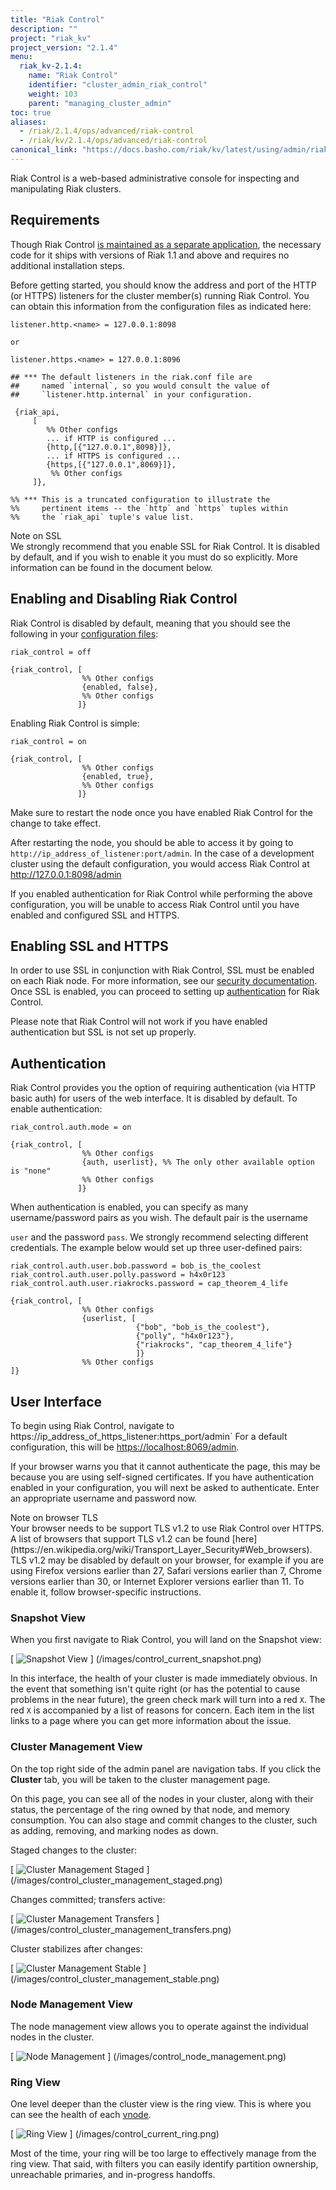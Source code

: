 ```yaml
---
title: "Riak Control"
description: ""
project: "riak_kv"
project_version: "2.1.4"
menu:
  riak_kv-2.1.4:
    name: "Riak Control"
    identifier: "cluster_admin_riak_control"
    weight: 103
    parent: "managing_cluster_admin"
toc: true
aliases:
  - /riak/2.1.4/ops/advanced/riak-control
  - /riak/kv/2.1.4/ops/advanced/riak-control
canonical_link: "https://docs.basho.com/riak/kv/latest/using/admin/riak-control"
---
```


[config reference]: /riak/kv/2.1.4/configuring/reference

Riak Control is a web-based administrative console for inspecting and
manipulating Riak clusters.

## Requirements

Though Riak Control [is maintained as a separate application](https://github.com/basho/riak_control), the necessary code for it ships with versions of Riak 1.1 and above and requires no additional installation steps.

Before getting started, you should know the address and port of the HTTP (or 
HTTPS) listeners for the cluster member(s) running Riak Control.  You can obtain 
this information from the configuration files as indicated here:

```riakconf
listener.http.<name> = 127.0.0.1:8098

or 

listener.https.<name> = 127.0.0.1:8096

## *** The default listeners in the riak.conf file are 
##     named `internal`, so you would consult the value of
##     `listener.http.internal` in your configuration.

```

```appconfig
 {riak_api,
     [
        %% Other configs
        ... if HTTP is configured ...
        {http,[{"127.0.0.1",8098}]},
        ... if HTTPS is configured ...
        {https,[{"127.0.0.1",8069}]},
         %% Other configs
     ]},

%% *** This is a truncated configuration to illustrate the 
%%     pertinent items -- the `http` and `https` tuples within 
%%     the `riak_api` tuple's value list.
```

<div class="note">
<div class="title">Note on SSL</div>
We strongly recommend that you enable SSL for Riak Control. It is
disabled by default, and if you wish to enable it you must do so
explicitly. More information can be found in the document below.
</div>

## Enabling and Disabling Riak Control

Riak Control is disabled by default, meaning that you should see the
following in your [configuration files][config reference]:

```riakconf
riak_control = off
```

```appconfig
{riak_control, [
                %% Other configs
                {enabled, false},
                %% Other configs
               ]}
```

Enabling Riak Control is simple:

```riakconf
riak_control = on
```

```appconfig
{riak_control, [
                %% Other configs
                {enabled, true},
                %% Other configs
               ]}
```

Make sure to restart the node once you have enabled Riak Control for the
change to take effect.

After restarting the node, you should be able to access it by going 
to `http://ip_address_of_listener:port/admin`. In the case of a development
cluster using the default configuration, you would access Riak Control at
<http://127.0.0.1:8098/admin></a>

If you enabled authentication for Riak Control while performing the above 
configuration, you will be unable to access Riak Control until you have enabled 
and configured SSL and HTTPS.  

## Enabling SSL and HTTPS

In order to use SSL in conjunction with Riak Control, SSL must be
enabled on each Riak node. For more information, see our [security documentation](/riak/kv/2.1.4/using/security/basics#enabling-ssl). Once SSL is enabled, you can proceed to setting up [authentication](#authentication) for Riak Control.

Please note that Riak Control will not work if you have enabled
authentication but SSL is not set up properly.

## Authentication

Riak Control provides you the option of requiring authentication (via
HTTP basic auth) for users of the web interface. It is disabled by
default. To enable authentication:

```riakconf
riak_control.auth.mode = on
```

```appconfig
{riak_control, [
                %% Other configs
                {auth, userlist}, %% The only other available option is "none"
                %% Other configs
               ]}
```

When authentication is enabled, you can specify as many
username/password pairs as you wish. The default pair is the username

`user` and the password `pass`. We strongly recommend selecting
different credentials. The example below would set up three user-defined
pairs:

```riakconf
riak_control.auth.user.bob.password = bob_is_the_coolest
riak_control.auth.user.polly.password = h4x0r123
riak_control.auth.user.riakrocks.password = cap_theorem_4_life
```

```appconfig
{riak_control, [
                %% Other configs
                {userlist, [
                            {"bob", "bob_is_the_coolest"},
                            {"polly", "h4x0r123"},
                            {"riakrocks", "cap_theorem_4_life"}
                            ]}
                %% Other configs
]}
```

## User Interface

To begin using Riak Control, navigate to https://ip_address_of_https_listener:https_port/admin`
For a default configuration, this will be <https://localhost:8069/admin>.

If your browser warns you that it cannot authenticate the page, this may
be because you are using self-signed certificates. If you have
authentication enabled in your configuration, you will next be asked to
authenticate. Enter an appropriate username and password now.

<div class="note">
<div class="title">Note on browser TLS</div>
Your browser needs to be support TLS v1.2 to use Riak Control over
HTTPS. A list of browsers that support TLS v1.2 can be found
[here](https://en.wikipedia.org/wiki/Transport_Layer_Security#Web_browsers).
TLS v1.2 may be disabled by default on your browser, for example if you
are using Firefox versions earlier than 27, Safari versions earlier than
7, Chrome versions earlier than 30, or Internet Explorer versions
earlier than 11.  To enable it, follow browser-specific instructions.
</div>

### Snapshot View

When you first navigate to Riak Control, you will land on the Snapshot
view:

[ ![Snapshot View](/images/control_current_snapshot.png) ] (/images/control_current_snapshot.png)

In this interface, the health of your cluster is made immediately
obvious. In the event that something isn't quite right (or has the
potential to cause problems in the near future), the green check mark
will turn into a red `X`. The red `X` is accompanied by a list of
reasons for concern. Each item in the list links to a page where you can
get more information about the issue.

### Cluster Management View

On the top right side of the admin panel are navigation tabs. If you
click the **Cluster** tab, you will be taken to the cluster management
page.

On this page, you can see all of the nodes in your cluster, along with
their status, the percentage of the ring owned by that node, and memory
consumption. You can also stage and commit changes to the cluster, such
as adding, removing, and marking nodes as down.

Staged changes to the cluster:

[ ![Cluster Management Staged](/images/control_cluster_management_staged.png) ] (/images/control_cluster_management_staged.png)

Changes committed; transfers active:

[ ![Cluster Management Transfers](/images/control_cluster_management_transfers.png) ] (/images/control_cluster_management_transfers.png)

Cluster stabilizes after changes:

[ ![Cluster Management Stable](/images/control_cluster_management_stable.png) ] (/images/control_cluster_management_stable.png)

### Node Management View

The node management view allows you to operate against the individual
nodes in the cluster.

[ ![Node Management](/images/control_node_management.png) ] (/images/control_node_management.png)

### Ring View

One level deeper than the cluster view is the ring view. This is where you can
see the health of each [vnode](/riak/kv/2.1.4/learn/glossary/#vnode).

[ ![Ring View](/images/control_current_ring.png) ] (/images/control_current_ring.png)

Most of the time, your ring will be too large to effectively manage from
the ring view. That said, with filters you can easily identify partition
ownership, unreachable primaries, and in-progress handoffs.
